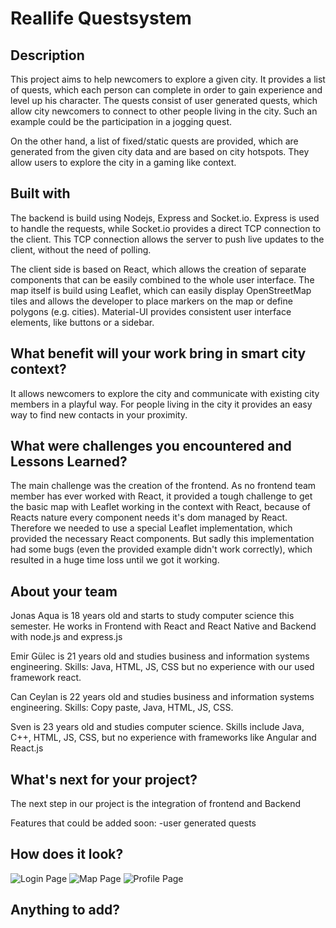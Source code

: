 # Reallife Questsystem

## Description
This project aims to help newcomers to explore a given city. It provides a list of quests,
which each person can complete in order to gain experience and level up his character.
The quests consist of user generated quests, which allow city newcomers to connect to
other people living in the city. Such an example could be the participation in a jogging
quest.

On the other hand, a list of fixed/static quests are provided, which are generated from the
given city data and are based on city hotspots. They allow users to explore the city in a
gaming like context.

## Built with
The backend is build using Nodejs, Express and Socket.io. Express is used to handle the requests,
while Socket.io provides a direct TCP connection to the client. This TCP connection allows the
server to push live updates to the client, without the need of polling.

The client side is based on React, which allows the creation of separate components
that can be easily combined to the whole user interface.
The map itself is build using Leaflet, which can easily display OpenStreetMap tiles
and allows the developer to place markers on the map or define polygons (e.g. cities).
Material-UI provides consistent user interface elements, like buttons or a sidebar.

## What benefit will your work bring in smart city context?
It allows newcomers to explore the city and communicate with existing city members
in a playful way. For people living in the city it provides an easy way to find
new contacts in your proximity.

## What were challenges you encountered and Lessons Learned?
The main challenge was the creation of the frontend. As no frontend team member
has ever worked with React, it provided a tough challenge to get the basic
map with Leaflet working in the context with React, because of Reacts nature
every component needs it's dom managed by React. Therefore we needed to use
a special Leaflet implementation, which provided the necessary React components.
But sadly this implementation had some bugs (even the provided example didn't work correctly),
which resulted in a huge time loss until we got it working.

## About your team
Jonas Aqua is 18 years old and starts to study computer science this semester. He works
in Frontend with React and React Native and Backend with node.js and express.js

Emir Gülec is 21 years old and studies business and information systems engineering.
Skills: Java, HTML, JS, CSS but no experience with our used framework react.

Can Ceylan is 22 years old and studies business and information systems engineering.
Skills: Copy paste, Java, HTML, JS, CSS.

Sven is 23 years old and studies computer science.
Skills include Java, C++, HTML, JS, CSS, but no experience with frameworks like Angular and React.js

## What's next for your project?
The next step in our project is the integration of frontend and Backend

Features that could be added soon:
-user generated quests

## How does it look?
![Login Page](screenshots/login.PNG)
![Map Page](screenshots/map.PNG)
![Profile Page](screenshots/profile.PNG)

## Anything to add?

